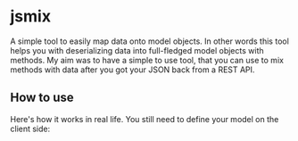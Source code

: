 # jsmix
A simple tool to easily map data onto model objects. In other words this tool helps you with deserializing data into full-fledged model objects with methods. My aim was to have a simple to use tool, that you can use to mix methods with data after you got your JSON back from a REST API.

## How to use
Here's how it works in real life. You still need to define your model on the client side:


